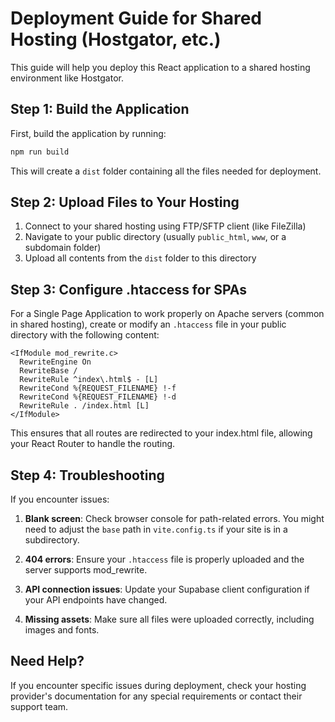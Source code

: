 
# Deployment Guide for Shared Hosting (Hostgator, etc.)

This guide will help you deploy this React application to a shared hosting environment like Hostgator.

## Step 1: Build the Application

First, build the application by running:

```bash
npm run build
```

This will create a `dist` folder containing all the files needed for deployment.

## Step 2: Upload Files to Your Hosting

1. Connect to your shared hosting using FTP/SFTP client (like FileZilla)
2. Navigate to your public directory (usually `public_html`, `www`, or a subdomain folder)
3. Upload all contents from the `dist` folder to this directory

## Step 3: Configure .htaccess for SPAs

For a Single Page Application to work properly on Apache servers (common in shared hosting), create or modify an `.htaccess` file in your public directory with the following content:

```
<IfModule mod_rewrite.c>
  RewriteEngine On
  RewriteBase /
  RewriteRule ^index\.html$ - [L]
  RewriteCond %{REQUEST_FILENAME} !-f
  RewriteCond %{REQUEST_FILENAME} !-d
  RewriteRule . /index.html [L]
</IfModule>
```

This ensures that all routes are redirected to your index.html file, allowing your React Router to handle the routing.

## Step 4: Troubleshooting

If you encounter issues:

1. **Blank screen**: Check browser console for path-related errors. You might need to adjust the `base` path in `vite.config.ts` if your site is in a subdirectory.

2. **404 errors**: Ensure your `.htaccess` file is properly uploaded and the server supports mod_rewrite.

3. **API connection issues**: Update your Supabase client configuration if your API endpoints have changed.

4. **Missing assets**: Make sure all files were uploaded correctly, including images and fonts.

## Need Help?

If you encounter specific issues during deployment, check your hosting provider's documentation for any special requirements or contact their support team.
